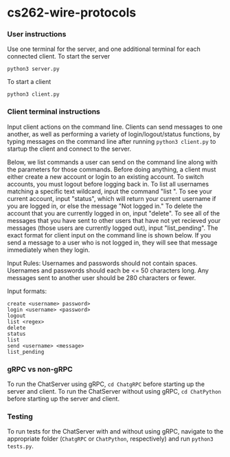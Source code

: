 # cs262-wire-protocols


### User instructions
Use one terminal for the server, and one additional terminal for each connected client.
To start the server
```
python3 server.py
```
To start a client
```
python3 client.py
```
### Client terminal instructions
Input client actions on the command line.
Clients can send messages to one another, as well as performing a variety of login/logout/status functions, by typing messages on the command line after running ``python3 client.py`` to startup the client and connect to the server.

Below, we list commands a user can send on the command line along with the parameters for those commands. Before doing anything,
a client must either create a new account or login to an existing account. To switch accounts, you must logout before logging back in. To list all usernames matching a specific text wildcard, input the command "list <regex>". To see your current account, input "status", which will return your current username if you are logged in, or else the message "Not logged in." To delete the account that you are currently logged in on, input "delete". To see all of the messages that you have sent to other users that have not yet recieved your messages (those users are currently logged out), input "list_pending".
The exact format for client input on the command line is shown below. If you send a message to a user who is not logged in, they will see that message immediately when they login.


Input Rules:
Usernames and passwords should not contain spaces. Usernames and passwords should each be <= 50 characters long.
Any messages sent to another user should be 280 characters or fewer. 

Input formats:
```
create <username> password>
login <username> <password>
logout
list <regex>
delete
status
list
send <username> <message>
list_pending
```

### gRPC vs non-gRPC
To run the ChatServer using gRPC, ``cd ChatgRPC`` before starting up the server and client.
To run the ChatServer without using gRPC, ``cd ChatPython`` before starting up the server and client.

### Testing
To run tests for the ChatServer with and without using gRPC, navigate to the appropriate folder (``ChatgRPC`` or ``ChatPython``, respectively) and run ``python3 tests.py``.